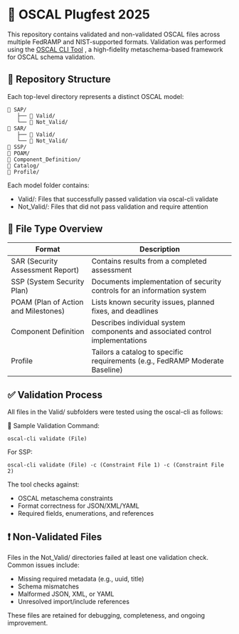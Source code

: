 # 📘 OSCAL Plugfest 2025

This repository contains validated and non-validated OSCAL files across multiple FedRAMP and NIST-supported formats. Validation was performed using the [OSCAL CLI Tool](https://github.com/metaschema-framework/oscal-cli)
, a high-fidelity metaschema-based framework for OSCAL schema validation.

## 📂 Repository Structure
Each top-level directory represents a distinct OSCAL model:
```
📁 SAP/
   ├── 📁 Valid/
   └── 📁 Not_Valid/
📁 SAR/
   ├── 📁 Valid/
   └── 📁 Not_Valid/
📁 SSP/
📁 POAM/
📁 Component_Definition/
📁 Catalog/
📁 Profile/
```
Each model folder contains:

- Valid/: Files that successfully passed validation via oscal-cli validate
- Not_Valid/: Files that did not pass validation and require attention

## 📄 File Type Overview
| Format                  | Description                                                                 |
|-------------------------|-----------------------------------------------------------------------------|
| SAR (Security Assessment Report)     | Contains results from a completed assessment                                    |
| SSP (System Security Plan)           | Documents implementation of security controls for an information system        |
| POAM (Plan of Action and Milestones) | Lists known security issues, planned fixes, and deadlines                      |
| Component Definition                 | Describes individual system components and associated control implementations  |
| Profile                              | Tailors a catalog to specific requirements (e.g., FedRAMP Moderate Baseline)   |

## ✅ Validation Process
All files in the Valid/ subfolders were tested using the oscal-cli as follows:

🧪 Sample Validation Command:

```oscal-cli validate (File)```

For SSP:

```oscal-cli validate (File) -c (Constraint File 1) -c (Constraint File 2)```

The tool checks against:
- OSCAL metaschema constraints
- Format correctness for JSON/XML/YAML
- Required fields, enumerations, and references

## ❗ Non-Validated Files
Files in the Not_Valid/ directories failed at least one validation check. Common issues include:
- Missing required metadata (e.g., uuid, title)
- Schema mismatches
- Malformed JSON, XML, or YAML
- Unresolved import/include references
  
These files are retained for debugging, completeness, and ongoing improvement.

